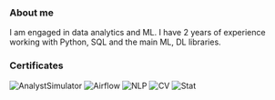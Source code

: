### About me
I am engaged in data analytics and ML. I have 2 years of experience working with Python, SQL and the main ML, DL libraries.

### Certificates
![AnalystSimulator](https://user-images.githubusercontent.com/62764290/216893984-abe7de7e-b43b-4ff5-ba76-f4cd692bafe3.PNG)
![Airflow](https://user-images.githubusercontent.com/62764290/216896381-938fd68b-ff64-4f62-971a-12c49160dd55.PNG)
![NLP](https://user-images.githubusercontent.com/62764290/216894016-693393d0-e991-4640-8cc4-923a6ed1da54.PNG)
![CV](https://user-images.githubusercontent.com/62764290/216894024-f9c5bb35-b454-4874-a3b1-a75fac4b3c6c.PNG)
![Stat](https://user-images.githubusercontent.com/62764290/216894043-0859ba06-0ff1-4b0f-82cf-d417daabc929.PNG)


<!--![Airflow](https://user-images.githubusercontent.com/62764290/216893848-267c09c5-ef6a-4b14-887c-0c0eedc6dc58.PNG)

**ArtemNechaev/ArtemNechaev** is a ✨ _special_ ✨ repository because its `README.md` (this file) appears on your GitHub profile.

![Симулятор](https://drive.google.com/uc?id=133eaE7HcX1astS8-8DH5_kzlgk_Rg1UQ)
![Airflow](https://drive.google.com/uc?id=13FPDFQBIJAHO1GpC2Ux3e6eFk2UkCsbi)
![CV](https://drive.google.com/uc?id=1-1F3w8-VtIicUBuQMXofUWUMl8WaJyjs)
![NLP](https://drive.google.com/uc?id=1-44nS51TRR4NBJKCccwfRWrfPZpkD-6h)
![Stat](https://drive.google.com/uc?id=1poo_Y_h7YEoZjnUDEBm9DFV66fYbqrWx)


Here are some ideas to get you started:

- 🔭 I’m currently working on ...
- 🌱 I’m currently learning ...
- 👯 I’m looking to collaborate on ...
- 🤔 I’m looking for help with ...
- 💬 Ask me about ...
- 📫 How to reach me: ...
- 😄 Pronouns: ...
- ⚡ Fun fact: ...
-->

